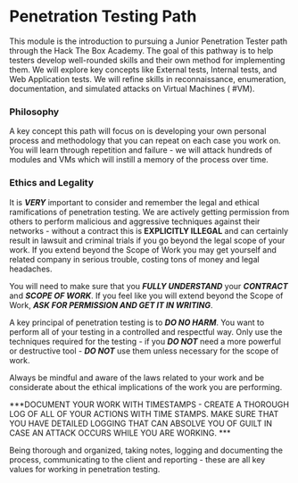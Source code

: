 # Penetration Testing Path

This module is the introduction to pursuing a Junior Penetration Tester path through the Hack The Box Academy. The goal of this pathway is to help testers develop well-rounded skills and their own method for implementing them. We will explore key concepts like External tests, Internal tests, and Web Application tests. We will refine skills in reconnaissance, enumeration, documentation, and simulated attacks on Virtual Machines ( #VM).

### Philosophy

A key concept this path will focus on is developing your own personal process and methodology that you can repeat on each case you work on. You will learn through repetition and failure - we will attack hundreds of modules and VMs which will instill a memory of the process over time.

### Ethics and Legality

It is ***VERY*** important to consider and remember the legal and ethical ramifications of penetration testing. We are actively getting permission from others to perform malicious and aggressive techniques against their networks - without a contract this is **EXPLICITLY ILLEGAL** and can certainly result in lawsuit and criminal trials if you go beyond the legal scope of your work. If you extend beyond the Scope of Work you may get yourself and related company in serious trouble, costing tons of money and legal headaches.

You will need to make sure that you ***FULLY UNDERSTAND*** your ***CONTRACT*** and ***SCOPE OF WORK***. If you feel like you will extend beyond the Scope of Work, ***ASK FOR PERMISSION AND GET IT IN WRITING***.

A key principal of penetration testing is to ***DO NO HARM***. You want to perform all of your testing in a controlled and respectful way. Only use the techniques required for the testing - if you ***DO NOT*** need a more powerful or destructive tool - ***DO NOT*** use them unless necessary for the scope of work.

Always be mindful and aware of the laws related to your work and be considerate about the ethical implications of the work you are performing.

***DOCUMENT YOUR WORK WITH TIMESTAMPS - CREATE A THOROUGH LOG OF ALL OF YOUR ACTIONS WITH TIME STAMPS. MAKE SURE THAT YOU HAVE DETAILED LOGGING THAT CAN ABSOLVE YOU OF GUILT IN CASE AN ATTACK OCCURS WHILE YOU ARE WORKING. ***

Being thorough and organized, taking notes, logging and documenting the process, communicating to the client and reporting - these are all key values for working in penetration testing.